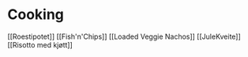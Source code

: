 # Cooking

[[Roestipotet]]
[[Fish'n'Chips]]
[[Loaded Veggie Nachos]]
[[JuleKveite]]
[[Risotto med kjøtt]]